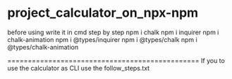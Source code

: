 # project_calculator_on_npx-npm
before using write it in cmd step by step
npm i chalk
npm i inquirer
npm i chalk-animation
npm i @types/inquirer
npm i @types/chalk
npm i @types/chalk-animation

===============================================
If you to use the  calculator as CLI use the follow_steps.txt
